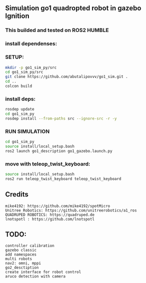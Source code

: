 ## Simulation go1 quadropted robot in gazebo Ignition

### This builded and tested on ROS2 HUMBLE


### install dependenses:



### SETUP:

```bash
mkdir -p go1_sim_py/src
cd go1_sim_py/src
git clone https://github.com/abutalipovvv/go1_sim.git .
cd ..
colcon build
```

### install deps:
```bash
rosdep update
cd go1_sim_py
rosdep install --from-paths src --ignore-src -r -y
```

### RUN SIMULATION

```bash
cd go1_sim_py
source install/local_setup.bash
ros2 launch go1_description go1_gazebo.launch.py
```


### move with teleop_twist_keyboard:
```bash
source install/local_setup.bash
ros2 run teleop_twist_keyboard teleop_twist_keyboard
```


## Credits

    mike4192: https://github.com/mike4192/spotMicro
    Unitree Robotics: https://github.com/unitreerobotics/a1_ros
    QUADRUPED ROBOTICS: https://quadruped.de
    lnotspotl : https://github.com/lnotspotl

## TODO:
    controller calibration
    gazebo classic
    add namespaces
    multi robots
    nav2: omni, mppi
    go2_desctiption
    create interface for robot control
    aruco detection with camera
